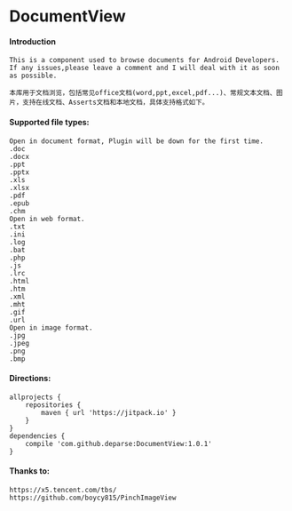 # DocumentView

#### Introduction
```
This is a component used to browse documents for Android Developers.  
If any issues,please leave a comment and I will deal with it as soon as possible. 

本库用于文档浏览，包括常见office文档(word,ppt,excel,pdf...)、常规文本文档、图片，支持在线文档、Asserts文档和本地文档，具体支持格式如下。

```

#### Supported file types:
```
Open in document format, Plugin will be down for the first time.
.doc
.docx
.ppt
.pptx
.xls
.xlsx
.pdf
.epub
.chm
Open in web format.
.txt
.ini
.log
.bat
.php
.js
.lrc
.html
.htm
.xml
.mht
.gif
.url
Open in image format.
.jpg
.jpeg
.png
.bmp
```

#### Directions:
```
allprojects { 
    repositories {
        maven { url 'https://jitpack.io' }
    }
}
dependencies {  
    compile 'com.github.deparse:DocumentView:1.0.1'
}
```

#### Thanks to:
```
https://x5.tencent.com/tbs/
https://github.com/boycy815/PinchImageView
```
